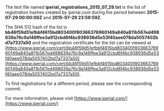 The text file named **iperial_registrations_2015_07_29.txt** is the list of registration hashes created by iperial.com during the period between **2015-07-29 00:00:00Z** and **2015-07-29 23:59:59Z**.

The SHA 512 hash of the list is **bb46f59d51efbbf4615bd803400f80366376960149a840a811b567ed498639a76c9a146ffee3a912cbd6f4bc938936d5e53f40aee078da5057402bd7a7337a50** and the registration certificate for the list can be viewed at [https://www.iperial.com/cert/bb46f59d51efbbf4615bd803400f80366376960149a840a811b567ed498639a76c9a146ffee3a912cbd6f4bc938936d5e53f40aee078da5057402bd7a7337a50](https://www.iperial.com/cert/bb46f59d51efbbf4615bd803400f80366376960149a840a811b567ed498639a76c9a146ffee3a912cbd6f4bc938936d5e53f40aee078da5057402bd7a7337a50).

To find registrations for a different period, please see the corresponding commit.

For more information, please visit [https://www.iperial.com/](https://www.iperial.com/)
